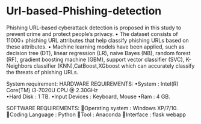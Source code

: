# Url-based-Phishing-detection
Phishing URL-based cyberattack detection is proposed in this study to prevent crime and protect people’s privacy. 
 • The dataset consists of 11000+ phishing URL attributes that help classify phishing URLs based on these attributes. 
 • Machine learning models have been applied, such as decision tree (DT), linear regression (LR), naive Bayes (NB), random forest (RF), gradient boosting machine (GBM), support vector classifier (SVC), K-Neighbors classifier (KNN),CatBoost,XGboost which can accurately classify the threats of phishing URLs.

System requirement:
HARDWARE REQUIREMENTS:
•System		      : Intel(R) Core(TM) i3-7020U CPU @ 2.30GHz  
•Hard Disk    	: 1 TB.
•Input Devices		: Keyboard, Mouse
•Ram			: 4 GB.

SOFTWARE REQUIREMENTS:
Operating system 	: 	Windows XP/7/10.
Coding Language	: 	Python
Tool			:	Anaconda
Interface		:	flask webapp 
